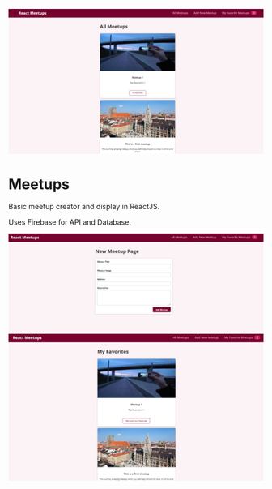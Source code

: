 ![Meetups](https://github.com/arturguimaraes/meetups/blob/main/public/meetups1.PNG?raw=true)

# Meetups

<p>Basic meetup creator and display in ReactJS.</p>
<p>Uses Firebase for API and Database.</p>

![Meetups](https://github.com/arturguimaraes/meetups/blob/main/public/meetups2.PNG?raw=true)
![Meetups](https://github.com/arturguimaraes/meetups/blob/main/public/meetups3.PNG?raw=true)